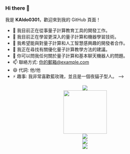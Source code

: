 ### Hi there 👋

我是 **KAIdo0301**，歡迎來到我的 GitHub 頁面！

- 🔭 我目前正在從事量子計算教育工具的開發工作。
- 🌱 我目前正在學習更深入的量子計算和機器學習技術。
- 👯 我希望能與對量子計算和人工智慧感興趣的開發者合作。
- 🤔 我正在尋找有關優化量子計算教學方法的建議。
- 💬 你可以問我任何關於量子計算和基本聊天機器人的問題。
- 📫 聯絡方式: [你的郵箱@example.com](mailto:你的郵箱@example.com)
- 😄 代詞: 他/他
- ⚡ 趣事: 我非常喜歡藍玫瑰，並且是一個夜貓子型人。
-->
<div align="center"> <img src="https://metrics.lecoq.io/sun0225SUN?template=classic&config.timezone=Asia%2FShanghai"> </div>
<div align="center"> <img height="137px" src="https://github-readme-stats.vercel.app/api?username=sun0225SUN&hide_title=true&hide_border=true&show_icons=trueline_height=21&text_color=000&icon_color=000&bg_color=0,ea6161,ffc64d,fffc4d,52fa5a&theme=graywhite" /> </div>
<div align="center"> <img src="https://github-readme-stats.vercel.app/api/top-langs/?username=sun0225SUN&hide_title=true&hide_border=true&layout=compact&langs_count=6&text_color=000&icon_color=fff&bg_color=0,52fa5a,4dfcff,c64dff&theme=graywhite" /> </div>
<div align="center"> <img src="https://visitor-badge.glitch.me/badge?page_id=sun0225SUN" /> </div>
<div align="center"> <img src="https://activity-graph.herokuapp.com/graph?username=sun0225SUN&theme=xcode" /> </div>
